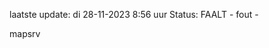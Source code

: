 laatste update: 
di 28-11-2023  8:56   uur 
Status: FAALT - fout - 
<div class="service R">mapsrv</div>